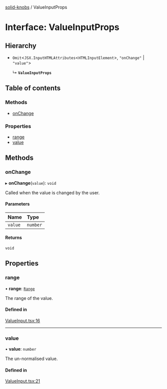 [solid-knobs](../README.md) / ValueInputProps

# Interface: ValueInputProps

## Hierarchy

- `Omit`<`JSX.InputHTMLAttributes`<`HTMLInputElement`\>, ``"onChange"`` \| ``"value"``\>

  ↳ **`ValueInputProps`**

## Table of contents

### Methods

- [onChange](ValueInputProps.md#onchange)

### Properties

- [range](ValueInputProps.md#range)
- [value](ValueInputProps.md#value)

## Methods

### onChange

▸ **onChange**(`value`): `void`

Called when the value is changed by the user.

#### Parameters

| Name | Type |
| :------ | :------ |
| `value` | `number` |

#### Returns

`void`

## Properties

### range

• **range**: [`Range`](../README.md#range)

The range of the value.

#### Defined in

[ValueInput.tsx:16](https://github.com/tahti-studio/solid-parameter-controls/blob/26827f6/src/ValueInput.tsx#L16)

___

### value

• **value**: `number`

The un-normalised value.

#### Defined in

[ValueInput.tsx:21](https://github.com/tahti-studio/solid-parameter-controls/blob/26827f6/src/ValueInput.tsx#L21)
